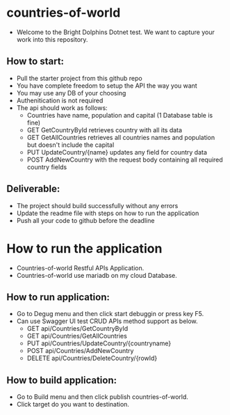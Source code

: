 ﻿# countries-of-world
- Welcome to the Bright Dolphins Dotnet test. We want to capture your work into this repository.
## How to start:
- Pull the starter project from this github repo
- You have complete freedom to setup the API the way you want
- You may use any DB of your choosing
- Authenitication is not required
- The api should work as follows:
  - Countries have name, population and capital (1 Database table is fine)
  - GET GetCountryById retrieves country with all its data
  - GET GetAllCountries retrieves all countries names and population but doesn't include the capital
  - PUT UpdateCountry/{name} updates any field for country data
  - POST AddNewCountry with the request body containing all required country fields
## Deliverable:
- The project should build successfully without any errors
- Update the readme file with steps on how to run the application
- Push all your code to github before the deadline

# How to run the application
- Countries-of-world Restful APIs Application.
- Countries-of-world use mariadb on my cloud Database.
## How to run application:
- Go to Degug menu and then click start debuggin or press key F5.
- Can use Swagger UI test CRUD APIs method support as below.
  - GET api/Countries/GetCountryById
  - GET api/Countries/GetAllCountries
  - PUT api/Countries/UpdateCountry/{countryname}
  - POST api/Countries/AddNewCountry
  - DELETE api/Countries/DeleteCountry/{rowId}
## How to build application:
- Go to Build menu and then click publish countries-of-world.
- Click target do you want to destination.
